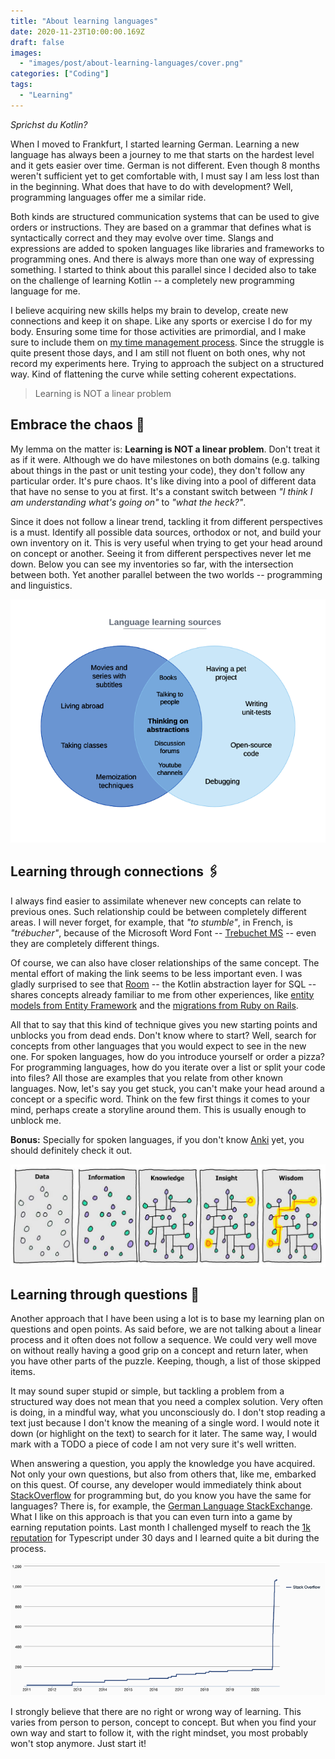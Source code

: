 ```yaml
---
title: "About learning languages"
date: 2020-11-23T10:00:00.169Z
draft: false
images:
  - "images/post/about-learning-languages/cover.png"
categories: ["Coding"]
tags:
  - "Learning"
---
```


_Sprichst du Kotlin?_

When I moved to Frankfurt, I started learning German. Learning a new language has always been a journey to me that starts on the hardest level and it gets easier over time. German is not different. Even though 8 months weren't sufficient yet to get comfortable with, I must say I am less lost than in the beginning.
What does that have to do with development? Well, programming languages offer me a similar ride.

Both kinds are structured communication systems that can be used to give orders or instructions. They are based on a grammar that defines what is syntactically correct and they may evolve over time. Slangs and expressions are added to spoken languages like libraries and frameworks to programming ones. And there is always more than one way of expressing something. I started to think about this parallel since I decided also to take on the challenge of learning Kotlin -- a completely new programming language for me.

I believe acquiring new skills helps my brain to develop, create new connections and keep it on shape. Like any sports or exercise I do for my body. Ensuring some time for those activities are primordial, and I make sure to include them on [my time management process](/posts/time-management-for-leaders/). Since the struggle is quite present those days, and I am still not fluent on both ones, why not record my experiments here. Trying to approach the subject on a structured way. Kind of flattening the curve while setting coherent expectations.

> Learning is NOT a linear problem

## Embrace the chaos 🤯

My lemma on the matter is: **Learning is NOT a linear problem**. Don't treat it as if it were. Although we do have milestones on both domains (e.g. talking about things in the past or unit testing your code), they don't follow any particular order. It's pure chaos. It's like diving into a pool of different data that have no sense to you at first. It's a constant switch between _"I think I am understanding what's going on"_ to _"what the heck?"_.

Since it does not follow a linear trend, tackling it from different perspectives is a must. Identify all possible data sources, orthodox or not, and build your own inventory on it. This is very useful when trying to get your head around on concept or another. Seeing it from different perspectives never let me down. Below you can see my inventories so far, with the intersection between both. Yet another parallel between the two worlds -- programming and linguistics.

![Learning inventory and its intersections](learning-venn.png "Learning inventory and its intersections")

## Learning through connections 🖇️

I always find easier to assimilate whenever new concepts can relate to previous ones. Such relationship could be between completely different areas. I will never forget, for example, that _"to stumble"_, in French, is _"trébucher"_, because of the Microsoft Word Font -- [Trebuchet MS](https://docs.microsoft.com/en-us/typography/font-list/trebuchet-ms) -- even they are completely different things.

Of course, we can also have closer relationships of the same concept. The mental effort of making the link seems to be less important even. I was gladly surprised to see that [Room](https://developer.android.com/topic/libraries/architecture/room) -- the Kotlin abstraction layer for SQL -- shares concepts already familiar to me from other experiences, like [entity models from Entity Framework](https://docs.microsoft.com/en-us/ef/) and the [migrations from Ruby on Rails](https://guides.rubyonrails.org/v3.2/migrations.html).

All that to say that this kind of technique gives you new starting points and unblocks you from dead ends. Don't know where to start? Well, search for concepts from other languages that you would expect to see in the new one. For spoken languages, how do you introduce yourself or order a pizza? For programming languages, how do you iterate over a list or split your code into files? All those are examples that you relate from other known languages. Now, let's say you get stuck, you can't make your head around a concept or a specific word. Think on the few first things it comes to your mind, perhaps create a storyline around them. This is usually enough to unblock me.

**Bonus:** Specially for spoken languages, if you don't know [Anki](https://apps.ankiweb.net/) yet, you should definitely check it out.

![DIKW Piramyd from @gapingvoid](dikw.jpeg "DIKW Piramyd from @gapingvoid")

## Learning through questions 🙌

Another approach that I have been using a lot is to base my learning plan on questions and open points. As said before, we are not talking about a linear process and it often does not follow a sequence. We could very well move on without really having a good grip on a concept and return later, when you have other parts of the puzzle. Keeping, though, a list of those skipped items.

It may sound super stupid or simple, but tackling a problem from a structured way does not mean that you need a complex solution. Very often is doing, in a mindful way, what you unconsciously do. I don't stop reading a text just because I don't know the meaning of a single word. I would note it down (or highlight on the text) to search for it later. The same way, I would mark with a TODO a piece of code I am not very sure it's well written.

When answering a question, you apply the knowledge you have acquired. Not only your own questions, but also from others that, like me, embarked on this quest. Of course, any developer would immediately think about [StackOverflow](https://stackoverflow.com/) for programming but, do you know you have the same for languages? There is, for example, the [German Language StackExchange](https://german.stackexchange.com/). What I like on this approach is that you can even turn into a game by earning reputation points. Last month I challenged myself to reach the [1k reputation](https://stackoverflow.com/users/556629/guilhermevrs) for Typescript under 30 days and I learned quite a bit during the process.

![Reputation game](stackoverflow.png "Reputation game")

I strongly believe that there are no right or wrong way of learning. This varies from person to person, concept to concept. But when you find your own way and start to follow it, with the right mindset, you most probably won't stop anymore. Just start it!
